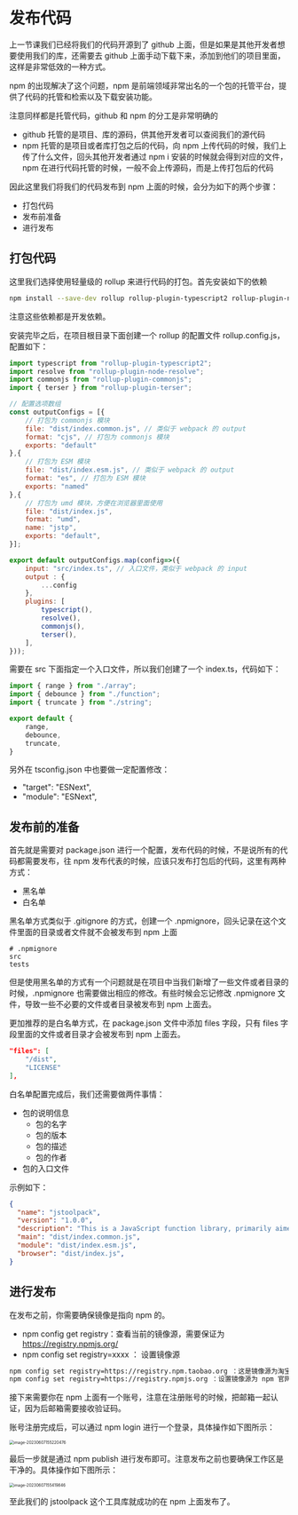 # 发布代码

上一节课我们已经将我们的代码开源到了 github 上面，但是如果是其他开发者想要使用我们的库，还需要去 github 上面手动下载下来，添加到他们的项目里面，这样是非常低效的一种方式。

npm 的出现解决了这个问题，npm 是前端领域非常出名的一个包的托管平台，提供了代码的托管和检索以及下载安装功能。

注意同样都是托管代码，github 和 npm 的分工是非常明确的

- github 托管的是项目、库的源码，供其他开发者可以查阅我们的源代码
- npm 托管的是项目或者库打包之后的代码，向 npm 上传代码的时候，我们上传了什么文件，回头其他开发者通过 npm i 安装的时候就会得到对应的文件，npm 在进行代码托管的时候，一般不会上传源码，而是上传打包后的代码



因此这里我们将我们的代码发布到 npm 上面的时候，会分为如下的两个步骤：

- 打包代码
- 发布前准备
- 进行发布



## 打包代码

这里我们选择使用轻量级的 rollup 来进行代码的打包。首先安装如下的依赖

```bash
npm install --save-dev rollup rollup-plugin-typescript2 rollup-plugin-node-resolve rollup-plugin-commonjs rollup-plugin-terser
```

注意这些依赖都是开发依赖。

安装完毕之后，在项目根目录下面创建一个 rollup 的配置文件 rollup.config.js，配置如下：

```js
import typescript from "rollup-plugin-typescript2";
import resolve from "rollup-plugin-node-resolve";
import commonjs from "rollup-plugin-commonjs";
import { terser } from "rollup-plugin-terser";

// 配置选项数组
const outputConfigs = [{
    // 打包为 commonjs 模块
    file: "dist/index.common.js", // 类似于 webpack 的 output
    format: "cjs", // 打包为 commonjs 模块
    exports: "default"
},{
    // 打包为 ESM 模块
    file: "dist/index.esm.js", // 类似于 webpack 的 output
    format: "es", // 打包为 ESM 模块
    exports: "named"
},{
    // 打包为 umd 模块，方便在浏览器里面使用
    file: "dist/index.js",
    format: "umd",
    name: "jstp",
    exports: "default",
}];

export default outputConfigs.map(config=>({
    input: "src/index.ts", // 入口文件，类似于 webpack 的 input
    output : {
        ...config
    },
    plugins: [
        typescript(),
        resolve(),
        commonjs(),
        terser(),
    ],
}));
```

需要在 src 下面指定一个入口文件，所以我们创建了一个 index.ts，代码如下：

```ts
import { range } from "./array";
import { debounce } from "./function";
import { truncate } from "./string";

export default {
    range,
    debounce,
    truncate,
}
```

另外在 tsconfig.json 中也要做一定配置修改：

- "target": "ESNext",   
- "module": "ESNext",



## 发布前的准备

首先就是需要对 package.json 进行一个配置，发布代码的时候，不是说所有的代码都需要发布，往 npm 发布代表的时候，应该只发布打包后的代码，这里有两种方式：

- 黑名单
- 白名单

黑名单方式类似于 .gitignore 的方式，创建一个 .npmignore，回头记录在这个文件里面的目录或者文件就不会被发布到 npm 上面

```
# .npmignore
src
tests
```

但是使用黑名单的方式有一个问题就是在项目中当我们新增了一些文件或者目录的时候，.npmignore 也需要做出相应的修改。有些时候会忘记修改 .npmignore 文件，导致一些不必要的文件或者目录被发布到 npm 上面去。

更加推荐的是白名单方式，在 package.json 文件中添加 files 字段，只有 files 字段里面的文件或者目录才会被发布到 npm 上面去。

```json
"files": [
    "/dist",
    "LICENSE"
],
```



白名单配置完成后，我们还需要做两件事情：

- 包的说明信息
  - 包的名字
  - 包的版本
  - 包的描述
  - 包的作者
- 包的入口文件

示例如下：

```json
{
  "name": "jstoolpack",
  "version": "1.0.0",
  "description": "This is a JavaScript function library, primarily aimed at learning and communication.",
  "main": "dist/index.common.js",
  "module": "dist/index.esm.js",
  "browser": "dist/index.js",
}
```



## 进行发布

在发布之前，你需要确保镜像是指向 npm 的。

- npm config get registry：查看当前的镜像源，需要保证为 https://registry.npmjs.org/
- npm config set registry=xxxx ： 设置镜像源

```bash
npm config set registry=https://registry.npm.taobao.org ：这是镜像源为淘宝
npm config set registry=https://registry.npmjs.org ：设置镜像源为 npm 官网的镜像
```



接下来需要你在 npm 上面有一个账号，注意在注册账号的时候，把邮箱一起认证，因为后邮箱需要接收验证码。

账号注册完成后，可以通过 npm login 进行一个登录，具体操作如下图所示：

<img src="https://resource.duyiedu.com/xiejie/2023-06-07-075221.png" alt="image-20230607155220476" style="zoom:50%;" />

最后一步就是通过 npm publish 进行发布即可。注意发布之前也要确保工作区是干净的。具体操作如下图所示：

<img src="https://resource.duyiedu.com/xiejie/2023-06-07-075420.png" alt="image-20230607155419846" style="zoom:50%;" />

至此我们的 jstoolpack 这个工具库就成功的在 npm 上面发布了。



